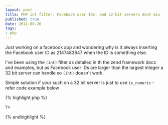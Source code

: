 ```yaml
--- 
layout: post
title: PHP int filter, Facebook user IDs, and 32 bit servers dont mix
published: true
date: 2011-08-26
tags: 
- php
---
```

Just working on a facebook app and wondering why is it always inserting the Facebook user ID as 2147483647 
when the ID is something else. 

I've been using the `(int)` filter as detailed in th the zend framework docs and examples, 
but as Facebook user IDs are larger than the largest integer a 32 bit server can handle so `(int)`
doesn't work.  

Simple solution if your such on a 32 bit server is just to use `is_numeric` - refer code example below

{% highlight php %}
<?php

$id = is_numeric($id) ? $id : ''; // makes Facebook IDs work on 32bit</em>

?>
{% endhighlight %}
